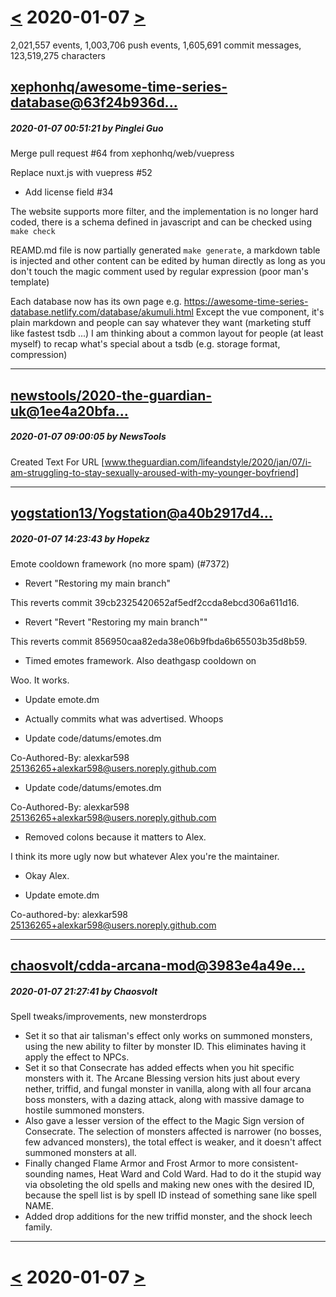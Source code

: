 # [<](2020-01-06.md) 2020-01-07 [>](2020-01-08.md)

2,021,557 events, 1,003,706 push events, 1,605,691 commit messages, 123,519,275 characters


## [xephonhq/awesome-time-series-database@63f24b936d...](https://github.com/xephonhq/awesome-time-series-database/commit/63f24b936df175edc1bbbe6cdb1a4dbbc05a7dd6)
##### 2020-01-07 00:51:21 by Pinglei Guo

Merge pull request #64 from xephonhq/web/vuepress

Replace nuxt.js with vuepress #52 

- Add license field #34 

The website supports more filter, and the implementation is no longer hard coded, there is a schema defined in javascript and can be checked using `make check`

REAMD.md file is now partially generated `make generate`, a markdown table is injected and other content can be edited by human directly as long as you don't touch the magic comment used by regular expression (poor man's template)

Each database now has its own page e.g. https://awesome-time-series-database.netlify.com/database/akumuli.html Except the vue component, it's plain markdown and people can say whatever they want (marketing stuff like fastest tsdb ...) I am thinking about a common layout for people (at least myself) to recap what's special about a tsdb (e.g. storage format, compression)

---
## [newstools/2020-the-guardian-uk@1ee4a20bfa...](https://github.com/newstools/2020-the-guardian-uk/commit/1ee4a20bfa9a5df3fad7db5abf2649c4de06f21c)
##### 2020-01-07 09:00:05 by NewsTools

Created Text For URL [www.theguardian.com/lifeandstyle/2020/jan/07/i-am-struggling-to-stay-sexually-aroused-with-my-younger-boyfriend]

---
## [yogstation13/Yogstation@a40b2917d4...](https://github.com/yogstation13/Yogstation/commit/a40b2917d42445d1ee88a9bd53d87ca50af5af00)
##### 2020-01-07 14:23:43 by Hopekz

Emote cooldown framework (no more spam) (#7372)

* Revert "Restoring my main branch"

This reverts commit 39cb2325420652af5edf2ccda8ebcd306a611d16.

* Revert "Revert "Restoring my main branch""

This reverts commit 856950caa82eda38e06b9fbda6b65503b35d8b59.

* Timed emotes framework. Also deathgasp cooldown on

Woo. It works.

* Update emote.dm

* Actually commits what was advertised. Whoops

* Update code/datums/emotes.dm

Co-Authored-By: alexkar598 <25136265+alexkar598@users.noreply.github.com>

* Update code/datums/emotes.dm

Co-Authored-By: alexkar598 <25136265+alexkar598@users.noreply.github.com>

* Removed colons because it matters to Alex.

I think its more ugly now but whatever Alex you're the maintainer.

* Okay Alex.

* Update emote.dm

Co-authored-by: alexkar598 <25136265+alexkar598@users.noreply.github.com>

---
## [chaosvolt/cdda-arcana-mod@3983e4a49e...](https://github.com/chaosvolt/cdda-arcana-mod/commit/3983e4a49ea47b5729d4ef9f7cf1f72c32d61934)
##### 2020-01-07 21:27:41 by Chaosvolt

Spell tweaks/improvements, new monsterdrops

* Set it so that air talisman's effect only works on summoned monsters,
using the new ability to filter by monster ID. This eliminates having it
apply the effect to NPCs.
* Set it so that Consecrate has added effects when you hit specific
monsters with it. The Arcane Blessing version hits just about every
nether, triffid, and fungal monster in vanilla, along with all four
arcana boss monsters, with a dazing attack, along with massive damage to
hostile summoned monsters.
* Also gave a lesser version of the effect to the Magic Sign version of
Consecrate. The selection of monsters affected is narrower (no bosses,
few advanced monsters), the total effect is weaker, and it doesn't
affect summoned monsters at all.
* Finally changed Flame Armor and Frost Armor to more
consistent-sounding names, Heat Ward and Cold Ward. Had to do it the
stupid way via obsoleting the old spells and making new ones with the
desired ID, because the spell list is by spell ID instead of something
sane like spell NAME.
* Added drop additions for the new triffid monster, and the shock leech
family.

---

# [<](2020-01-06.md) 2020-01-07 [>](2020-01-08.md)

